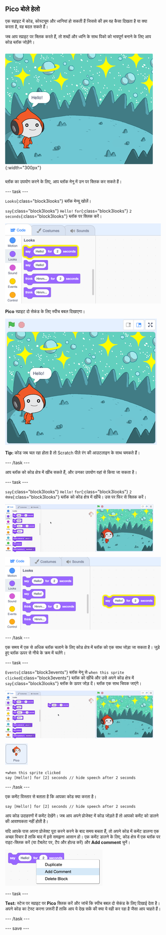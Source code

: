## Pico बोले हेलो

<div style="display: flex; flex-wrap: wrap">
<div style="flex-basis: 200px; flex-grow: 1; margin-right: 15px;">
एक स्प्राइट में कोड, कोस्टयूम और ध्वनियां हो सकती हैं जिससे की हम वह कैसा दिखता है या क्या करता है, वह बदल सकते हैं। 
  
जब आप स्प्राइट पर क्लिक करते हैं, तो शब्दों और ध्वनि के साथ पिको को भावपूर्ण बनाने के लिए आप कोड ब्लॉक जोड़ेंगे।
</div>
<div>

![Pico sprite बोले, "Hello"!](images/pico-step2.png){:width="300px"}

</div>
</div>

ब्लॉक का उपयोग करने के लिए, आप ब्लॉक मेनू में उन पर क्लिक कर सकते हैं।

--- task ---

`Looks`{:class="block3looks"} ब्लॉक मेन्यू खोलें।

`say`{:class="block3looks"} `Hello!` `for`{:class="block3looks"} `2` `seconds`{:class="block3looks"} ब्लॉक पर क्लिक करें।

!['हैलो कहो! 2 सेकेंड के लिए ब्लॉक पीले रंग की आउटलाइन के साथ चमकता हुआ।](images/pico-say-hello-blocks-menu.png)

**Pico** स्प्राइट दो सेकंड के लिए स्पीच बबल दिखाएगा।

![Pico स्प्राइट "Hello!" स्पीच बबल में।](images/pico-say-hello-stage.png)

**Tip:** कोड जब चल रहा होता है तो Scratch पीले रंग की आउटलाइन के साथ चमकते हैं।

--- /task ---

आप ब्लॉक को कोड क्षेत्र में खींच सकते हैं, और उनका उपयोग वहां से किया जा सकता है।

--- task ---

`say`{:class="block3looks"} `Hello!` `for`{:class="block3looks"} `2` `सेकंड`{:class="block3looks"} ब्लॉक को कोड क्षेत्र में खींचे। उस पर फिर से क्लिक करें।

!['say' ब्लॉक को कोड क्षेत्र में खींचकर इसे चलाने के लिए उस पर क्लिक करें।](images/pico-drag-say.gif)

!['say' ब्लॉक को कोड क्षेत्र में खींच लिया गया है। कोड ब्लॉक पीले रंग की आउटलाइन के साथ चमकता है।](images/pico-drag-say.png)

--- /task ---

एक समय में एक से अधिक ब्लॉक चलाने के लिए कोड क्षेत्र में ब्लॉक को एक साथ जोड़ा जा सकता है। जुड़े हुए ब्लॉक ऊपर से नीचे के क्रम में चलेंगे।

--- task ---

`Events`{:class="block3events"} ब्लॉक मेनू से `when this sprite clicked`{:class="block3events"} ब्लॉक को खींचे और उसे अपने कोड क्षेत्र में `say`{:class="block3looks"} ब्लॉक के ऊपर जोड़ दें। ब्लॉक एक साथ चिपक जाएंगे।

![एक साथ जुड़ते हुए ब्लॉकस का एक एनीमेशन। जब Pico पर क्लिक किया जाता है, तो दो सेकंड के लिए वह कहता है "हैलो!" ।](images/pico-snap-together.gif)

![Pico स्प्राइट।](images/pico-sprite.png)

```blocks3
+when this sprite clicked
say [Hello!] for [2] seconds // hide speech after 2 seconds
```

--- /task ---

एक कमेंट विस्तार से बताता है कि आपका कोड क्या करता है।

```blocks3
say [Hello!] for [2] seconds // hide speech after 2 seconds
```
आप कोड उदाहरणों में कमेंट देखेंगे। जब आप अपने प्रोजेक्ट में कोड जोड़ते हैं तो आपको कमेंट को डालने की आवश्यकता नहीं होती है।

यदि आपके पास अपना प्रोजेक्ट पूरा करने करने के बाद समय बचता हैं, तो अपने कोड में कमेंट डालना एक अच्छा विचार है ताकि बाद में इसे समझना आसान हो। एक कमेंट डालने के लिए, कोड क्षेत्र में एक ब्लॉक पर राइट-क्लिक करें (या टैबलेट पर, टैप और होल्ड करें) और **Add comment** चुनें।

![जब आप किसी ब्लॉक पर राइट-क्लिक करते हैं तो पॉप-अप मेनू दिखाई देता है। 'Add comment' चुना गया है।](images/add-comment.png)

--- task ---

**Test:** स्टेज पर स्प्राइट पर **Pico** क्लिक करें और जांचें कि स्पीच बबल दो सेकंड के लिए दिखाई देता है। अपने कोड का टेस्ट करना ज़रूरी हैं ताकि आप ये देख सकें की क्या ये वही कर रहा है जैसा आप चाहते हैं।

--- /task ---

--- save ---
